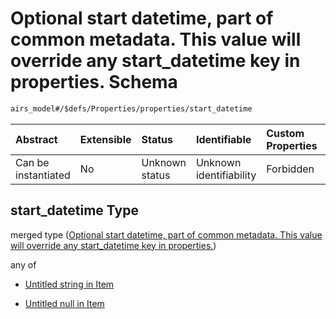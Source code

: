 # Optional start datetime, part of common metadata. This value will override any start\_datetime key in properties. Schema

```txt
airs_model#/$defs/Properties/properties/start_datetime
```



| Abstract            | Extensible | Status         | Identifiable            | Custom Properties | Additional Properties | Access Restrictions | Defined In                                                      |
| :------------------ | :--------- | :------------- | :---------------------- | :---------------- | :-------------------- | :------------------ | :-------------------------------------------------------------- |
| Can be instantiated | No         | Unknown status | Unknown identifiability | Forbidden         | Allowed               | none                | [model.schema.json\*](model.schema.json "open original schema") |

## start\_datetime Type

merged type ([Optional start datetime, part of common metadata. This value will override any start\_datetime key in properties.](model-defs-properties-properties-optional-start-datetime-part-of-common-metadata-this-value-will-override-any-start_datetime-key-in-properties.md))

any of

* [Untitled string in Item](model-defs-properties-properties-optional-start-datetime-part-of-common-metadata-this-value-will-override-any-start_datetime-key-in-properties-anyof-0.md "check type definition")

* [Untitled null in Item](model-defs-properties-properties-optional-start-datetime-part-of-common-metadata-this-value-will-override-any-start_datetime-key-in-properties-anyof-1.md "check type definition")
